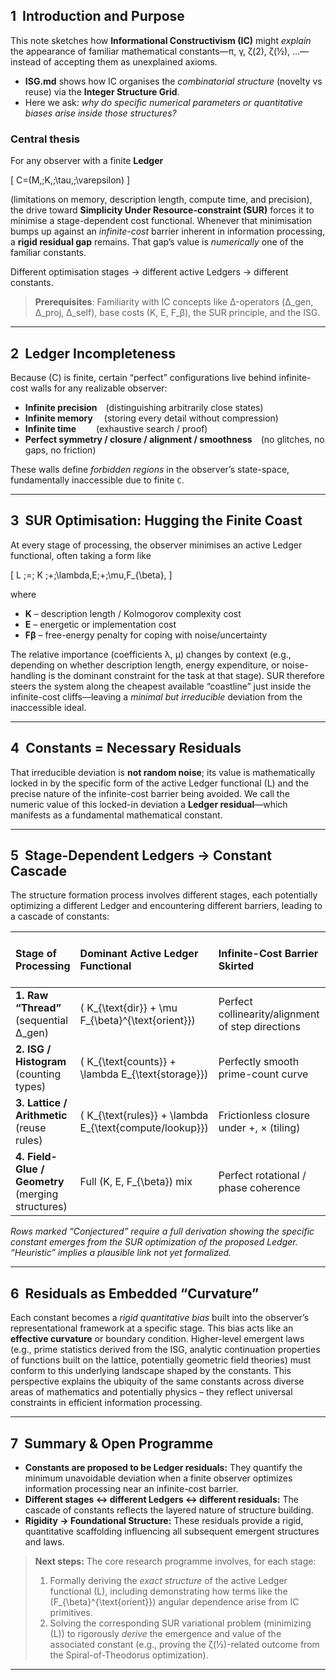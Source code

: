 ## 1  Introduction and Purpose
This note sketches how **Informational Constructivism (IC)** might *explain* the appearance of familiar mathematical constants—π, γ, ζ(2), ζ(½), …—instead of accepting them as unexplained axioms.

*   **ISG.md** shows how IC organises the *combinatorial structure* (novelty vs reuse) via the **Integer Structure Grid**.
*   Here we ask: *why do specific numerical parameters or quantitative biases arise inside those structures?*

### Central thesis
For any observer with a finite **Ledger**

\[
C=(M,\;K,\;\tau,\;\varepsilon)
\]

(limitations on memory, description length, compute time, and precision), the drive toward **Simplicity Under Resource-constraint (SUR)** forces it to minimise a stage-dependent cost functional.
Whenever that minimisation bumps up against an *infinite-cost* barrier inherent in information processing, a **rigid residual gap** remains.
That gap’s value is *numerically* one of the familiar constants.

Different optimisation stages → different active Ledgers → different constants.

> **Prerequisites**: Familiarity with IC concepts like Δ-operators (Δ_gen, Δ_proj, Δ_self), base costs (K, E, F_β), the SUR principle, and the ISG.

---

## 2  Ledger Incompleteness
Because \(C\) is finite, certain “perfect” configurations live behind infinite-cost walls for any realizable observer:

*   **Infinite precision** (distinguishing arbitrarily close states)
*   **Infinite memory**  (storing every detail without compression)
*   **Infinite time**   (exhaustive search / proof)
*   **Perfect symmetry / closure / alignment / smoothness** (no glitches, no gaps, no friction)

These walls define *forbidden regions* in the observer’s state-space, fundamentally inaccessible due to finite `C`.

---

## 3  SUR Optimisation: Hugging the Finite Coast
At every stage of processing, the observer minimises an active Ledger functional, often taking a form like

\[
L \;=\; K \;+\;\lambda\,E\;+\;\mu\,F_{\beta},
\]

where

*   **K** – description length / Kolmogorov complexity cost
*   **E** – energetic or implementation cost
*   **Fβ** – free-energy penalty for coping with noise/uncertainty

The relative importance (coefficients λ, μ) changes by context (e.g., depending on whether description length, energy expenditure, or noise-handling is the dominant constraint for the task at that stage).
SUR therefore steers the system along the cheapest available “coastline” just inside the infinite-cost cliffs—leaving a *minimal but irreducible* deviation from the inaccessible ideal.

---

## 4  Constants = Necessary Residuals
That irreducible deviation is **not random noise**; its value is mathematically locked in by the specific form of the active Ledger functional \(L\) and the precise nature of the infinite-cost barrier being avoided.
We call the numeric value of this locked-in deviation a **Ledger residual**—which manifests as a fundamental mathematical constant.

---

## 5  Stage-Dependent Ledgers → Constant Cascade

The structure formation process involves different stages, each potentially optimizing a different Ledger and encountering different barriers, leading to a cascade of constants:

| Stage of Processing         | Dominant Active Ledger Functional           | Infinite-Cost Barrier Skirted                 | Residual / Constant (Hypothesized Link) | Status               |
| :-------------------------- | :---------------------------------------- | :-------------------------------------------- | :-------------------------------------- | :------------------- |
| **1. Raw “Thread”**<br/>(sequential Δ_gen) | \( K_{\text{dir}} + \mu F_{\beta}^{\text{orient}}\)          | Perfect collinearity/alignment of step directions | ζ(½) (via Spiral-of-Theodorus geometry) | *Conjectured*        |
| **2. ISG / Histogram**<br/>(counting types)  | \( K_{\text{counts}} + \lambda E_{\text{storage}}\)     | Perfectly smooth prime-count curve            | γ (Euler–Mascheroni)                    | *Proven in toy models* |
| **3. Lattice / Arithmetic**<br/>(reuse rules)  | \( K_{\text{rules}} + \lambda E_{\text{compute/lookup}}\) | Frictionless closure under +, × (tiling)      | ζ(2)=π²⁄6                              | *Conjectured*        |
| **4. Field-Glue / Geometry**<br/>(merging structures) | Full \(K, E, F_{\beta}\) mix               | Perfect rotational / phase coherence          | π                                       | *Heuristic*          |

*Rows marked “Conjectured” require a full derivation showing the specific constant emerges from the SUR optimization of the proposed Ledger. “Heuristic” implies a plausible link not yet formalized.*

---

## 6  Residuals as Embedded “Curvature”
Each constant becomes a *rigid quantitative bias* built into the observer’s representational framework at a specific stage. This bias acts like an **effective curvature** or boundary condition.
Higher-level emergent laws (e.g., prime statistics derived from the ISG, analytic continuation properties of functions built on the lattice, potentially geometric field theories) must conform to this underlying landscape shaped by the constants. This perspective explains the ubiquity of the same constants across diverse areas of mathematics and potentially physics – they reflect universal constraints in efficient information processing.

---

## 7  Summary & Open Programme
*   **Constants are proposed to be Ledger residuals:** They quantify the minimum unavoidable deviation when a finite observer optimizes information processing near an infinite-cost barrier.
*   **Different stages ↔ different Ledgers ↔ different residuals:** The cascade of constants reflects the layered nature of structure building.
*   **Rigidity → Foundational Structure:** These residuals provide a rigid, quantitative scaffolding influencing all subsequent emergent structures and laws.

> **Next steps:** The core research programme involves, for each stage:
> 1.  Formally deriving the *exact structure* of the active Ledger functional \(L\), including demonstrating how terms like the \(F_{\beta}^{\text{orient}}\) angular dependence arise from IC primitives.
> 2.  Solving the corresponding SUR variational problem (minimizing \(L\)) to rigorously *derive* the emergence and value of the associated constant (e.g., proving the ζ(½)-related outcome from the Spiral-of-Theodorus optimization).

---
